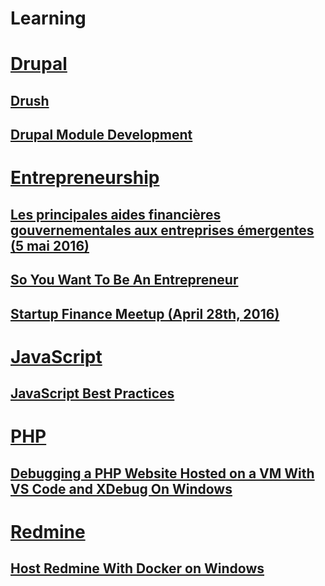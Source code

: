 Learning
========
# [Drupal](drupal)

## [Drush](drupal/Drush.md)

## [Drupal Module Development](drupal/moduleDevelopment/)

# [Entrepreneurship](entrepreneurship)

## [Les principales aides financières gouvernementales aux entreprises émergentes (5 mai 2016)](entrepreneurship/PrincipalesAidesFinancieresGouvernementales.md)

## [So You Want To Be An Entrepreneur](entrepreneurship/SoYouWantToBeAnEntrepreneur.md)

## [Startup Finance Meetup (April 28th, 2016)](entrepreneurship/StartupFinance.md)

# [JavaScript](javascript)

## [JavaScript Best Practices](javascript/JavaScriptBestPractices.md)

# [PHP](php)

## [Debugging a PHP Website Hosted on a VM With VS Code and XDebug On Windows](php/XDebug.md)

# [Redmine](redmine)

## [Host Redmine With Docker on Windows](redmine/docker.md)
